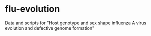 # flu-evolution
Data and scripts for "Host genotype and sex shape influenza A virus evolution and defective genome formation"
